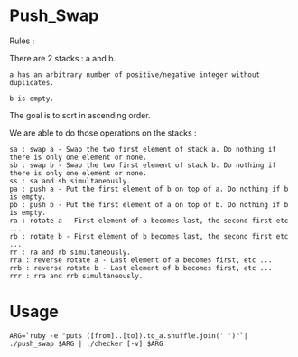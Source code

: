 # Push_Swap

Rules :

There are 2 stacks : a and b.

	a has an arbitrary number of positive/negative integer without duplicates.
	
	b is empty.
	
The goal is to sort in ascending order.

We are able to do those operations on the stacks :

	sa : swap a - Swap the two first element of stack a. Do nothing if there is only one element or none.
	sb : swap b - Swap the two first element of stack b. Do nothing if there is only one element or none.
	ss : sa and sb simultaneously.
	pa : push a - Put the first element of b on top of a. Do nothing if b is empty.
	pb : push b - Put the first element of a on top of b. Do nothing if b is empty.
	ra : rotate a - First element of a becomes last, the second first etc ...
	rb : rotate b - First element of b becomes last, the second first etc ...
	rr : ra and rb simultaneously.
	rra : reverse rotate a - Last element of a becomes first, etc ...
	rrb : reverse rotate b - Last element of b becomes first, etc ...
	rrr : rra and rrb simultaneously.

# Usage

```ARG=`ruby -e "puts ([from]..[to]).to_a.shuffle.join(' ')"`| ./push_swap $ARG | ./checker [-v] $ARG```
